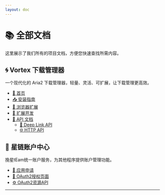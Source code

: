 ```yaml
---
layout: doc
---
```


# 📚 全部文档

这里展示了我们所有的项目文档，方便您快速查找所需内容。

## 🌀 Vortex 下载管理器

一个现代化的 Aria2 下载管理器，轻量、灵活、可扩展，让下载管理更高效。

- [🏡 首页](/vortex/index)
- [📥 安装指南](/vortex/install)
- [🔌 浏览器扩展](/vortex/browser-extension)
- [🔧 扩展开发](/vortex/provider)
- [📡 API 文档](/vortex/provider-api)
  - [🔗 Deep Link API](/vortex/deeplink-api)
  - [🌐 HTTP API](/vortex/http-api)

## 🔐 星链账户中心

挽星tEam统一账户服务，为其他程序提供账户管理功能。

- [📱 应用申请](/id/application)
- [🔐 OAuth2授权页面](/id/oauth2-authorize)
- [⚙️ OAuth2资源API](/id/oauth2-resource)

---